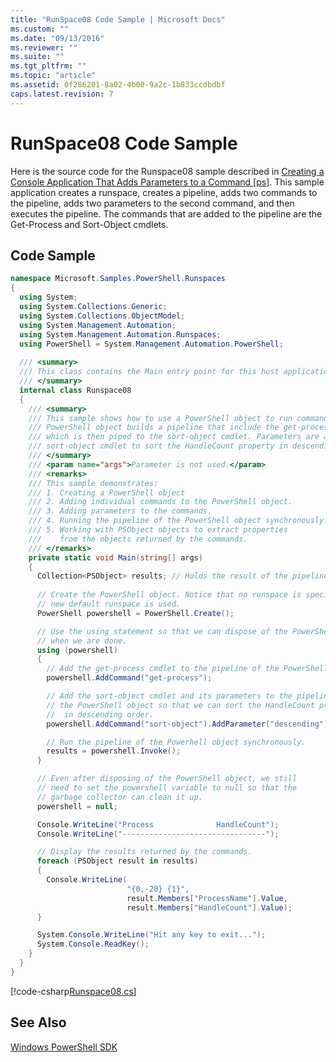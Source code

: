 ```yaml
---
title: "RunSpace08 Code Sample | Microsoft Docs"
ms.custom: ""
ms.date: "09/13/2016"
ms.reviewer: ""
ms.suite: ""
ms.tgt_pltfrm: ""
ms.topic: "article"
ms.assetid: 0f286201-8a02-4b00-9a2c-1b833ccdbdbf
caps.latest.revision: 7
---
```

# RunSpace08 Code Sample
Here is the source code for the Runspace08 sample described in [Creating a Console Application That Adds Parameters to a Command &#91;ps&#93;](http://msdn.microsoft.com/en-us/848b2b46-60f1-4a86-b448-cfc7c0cccfba). This sample application creates a runspace, creates a pipeline, adds two commands to the pipeline, adds two parameters to the second command, and then executes the pipeline. The commands that are added to the pipeline are the Get-Process and Sort-Object cmdlets.

## Code Sample

```csharp
namespace Microsoft.Samples.PowerShell.Runspaces
{
  using System;
  using System.Collections.Generic;
  using System.Collections.ObjectModel;
  using System.Management.Automation;
  using System.Management.Automation.Runspaces;
  using PowerShell = System.Management.Automation.PowerShell;
    
  /// <summary>
  /// This class contains the Main entry point for this host application.
  /// </summary>
  internal class Runspace08
  {
    /// <summary>
    /// This sample shows how to use a PowerShell object to run commands. The  
    /// PowerShell object builds a pipeline that include the get-process cmdlet, 
    /// which is then piped to the sort-object cmdlet. Parameters are added to the 
    /// sort-object cmdlet to sort the HandleCount property in descending order. 
    /// </summary>
    /// <param name="args">Parameter is not used.</param>
    /// <remarks>
    /// This sample demonstrates:
    /// 1. Creating a PowerShell object
    /// 2. Adding individual commands to the PowerShell object.
    /// 3. Adding parameters to the commands. 
    /// 4. Running the pipeline of the PowerShell object synchronously.
    /// 5. Working with PSObject objects to extract properties 
    ///    from the objects returned by the commands.
    /// </remarks>
    private static void Main(string[] args)
    {
      Collection<PSObject> results; // Holds the result of the pipeline execution.
      
      // Create the PowerShell object. Notice that no runspace is specified so a 
      // new default runspace is used.
      PowerShell powershell = PowerShell.Create();

      // Use the using statement so that we can dispose of the PowerShell object
      // when we are done.
      using (powershell)
      {
        // Add the get-process cmdlet to the pipeline of the PowerShell object.
        powershell.AddCommand("get-process");

        // Add the sort-object cmdlet and its parameters to the pipeline of 
        // the PowerShell object so that we can sort the HandleCount property 
        //  in descending order.
        powershell.AddCommand("sort-object").AddParameter("descending").AddParameter("property", "handlecount");

        // Run the pipeline of the Powerhell object synchronously.
        results = powershell.Invoke();
      }

      // Even after disposing of the PowerShell object, we still 
      // need to set the powershell variable to null so that the 
      // garbage collector can clean it up.
      powershell = null;

      Console.WriteLine("Process              HandleCount");
      Console.WriteLine("--------------------------------");

      // Display the results returned by the commands. 
      foreach (PSObject result in results)
      {
        Console.WriteLine(
                          "{0,-20} {1}",
                          result.Members["ProcessName"].Value,
                          result.Members["HandleCount"].Value);
      }

      System.Console.WriteLine("Hit any key to exit...");
      System.Console.ReadKey();
    }
  }
}
```

[!code-csharp[Runspace08.cs](../../powershell-sdk-samples/SDK-2.0/csharp/Runspace08/Runspace08.cs#L11-L86 "Runspace08.cs")]

## See Also

 [Windows PowerShell SDK](../windows-powershell-reference.md)
